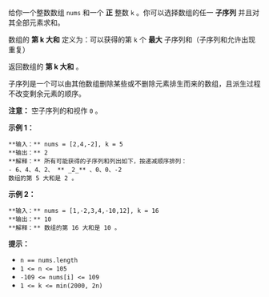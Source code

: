 给你一个整数数组 `nums` 和一个 **正** 整数 `k` 。你可以选择数组的任一 **子序列** 并且对其全部元素求和。

数组的 **第 k 大和** 定义为：可以获得的第 `k` 个 **最大** 子序列和（子序列和允许出现重复）

返回数组的 **第 k 大和** 。

子序列是一个可以由其他数组删除某些或不删除元素排生而来的数组，且派生过程不改变剩余元素的顺序。

**注意：** 空子序列的和视作 `0` 。



**示例 1：**

    
    
    **输入：** nums = [2,4,-2], k = 5
    **输出：** 2
    **解释：** 所有可能获得的子序列和列出如下，按递减顺序排列：
    - 6、4、4、2、 ** _2_** 、0、0、-2
    数组的第 5 大和是 2 。
    

**示例 2：**

    
    
    **输入：** nums = [1,-2,3,4,-10,12], k = 16
    **输出：** 10
    **解释：** 数组的第 16 大和是 10 。
    



**提示：**

  * `n == nums.length`
  * `1 <= n <= 105`
  * `-109 <= nums[i] <= 109`
  * `1 <= k <= min(2000, 2n)`

